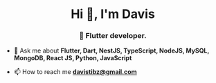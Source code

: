 <h1 align="center">Hi 👋, I'm Davis </h1>
<h3 align="center">🐻 Flutter developer.</h3>

<!--- 👨‍💻 My Portfolio [https://gautham-portfolio.netlify.app/](https://gautham-portfolio.netlify.app/)-->

- 💬 Ask me about **Flutter, Dart, NestJS, TypeScript, NodeJS, MySQL, MongoDB, React JS, Python, JavaScript**

- 📫 How to reach me **davistibz@gmail.com**


</h3>
